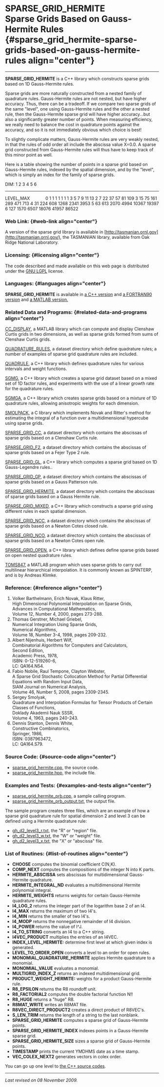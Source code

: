 SPARSE\_GRID\_HERMITE\
Sparse Grids Based on Gauss-Hermite Rules {#sparse_grid_hermite-sparse-grids-based-on-gauss-hermite-rules align="center"}
=========================================

------------------------------------------------------------------------

**SPARSE\_GRID\_HERMITE** is a C++ library which constructs sparse grids
based on 1D Gauss-Hermite rules.

Sparse grids are more naturally constructed from a nested family of
quadrature rules. Gauss-Hermite rules are not nested, but have higher
accuracy. Thus, there can be a tradeoff. If we compare two sparse grids
of the same "level", one using Gauss-Hermite rules and the other a
nested rule, then the Gauss-Hermite sparse grid will have higher
accuracy...but also a significantly greater number of points. When
measuring efficiency, we really need to balance the cost in quadrature
points against the accuracy, and so it is not immediately obvious which
choice is best!

To slightly complicate matters, Gauss-Hermite rules are very weakly
nested, in that the rules of odd order all include the abscissa value
X=0.0. A sparse grid constructed from Gauss-Hermite rules will thus have
to keep track of this minor point as well.

Here is a table showing the number of points in a sparse grid based on
Gauss-Hermite rules, indexed by the spatial dimension, and by the
"level", which is simply an index for the family of sparse grids.

  DIM:         1     2      3      4       5       6
  ------------ ----- ------ ------ ------- ------- -------
  LEVEL\_MAX                                        
  0            1     1      1      1       1       1
  1            3     5      7      9       11      13
  2            7     22     37     57      81      109
  3            15    75     161    289     471     713
  4            31    224    608    1268    2341    3953
  5            63    613    2070   4994    10367   19397
  6            127   1570   6507   18076   41957   86522

### Web Link: {#web-link align="center"}

A version of the sparse grid library is available in
[http://tasmanian.ornl.gov](http://tasmanian.ornl.gov/), the TASMANIAN
library, available from Oak Ridge National Laboratory.

### Licensing: {#licensing align="center"}

The code described and made available on this web page is distributed
under the [GNU LGPL](gnu_lgpl.txt) license.

### Languages: {#languages align="center"}

**SPARSE\_GRID\_HERMITE** is available in [a C++
version](../../cpp_src/sparse_grid_hermite/sparse_grid_hermite.html) and
[a FORTRAN90
version](../../f_src/sparse_grid_hermite/sparse_grid_hermite.html) and
[a MATLAB
version.](../../m_src/sparse_grid_hermite/sparse_grid_hermite.html)

### Related Data and Programs: {#related-data-and-programs align="center"}

[CC\_DISPLAY](../../m_src/cc_display/cc_display.html), a MATLAB library
which can compute and display Clenshaw Curtis grids in two dimensions,
as well as sparse grids formed from sums of Clenshaw Curtis grids.

[QUADRATURE\_RULES](../../datasets/quadrature_rules/quadrature_rules.html),
a dataset directory which define quadrature rules; a number of examples
of sparse grid quadrature rules are included.

[QUADRULE](../../cpp_src/quadrule/quadrule.html), a C++ library which
defines quadrature rules for various intervals and weight functions.

[SGMG](../../cpp_src/sgmg/sgmg.html), a C++ library which creates a
sparse grid dataset based on a mixed set of 1D factor rules, and
experiments with the use of a linear growth rate for the quadrature
rules.

[SGMGA](../../cpp_src/sgmga/sgmga.html), a C++ library which creates
sparse grids based on a mixture of 1D quadrature rules, allowing
anisotropic weights for each dimension.

[SMOLPACK](../../c_src/smolpack/smolpack.html), a C library which
implements Novak and Ritter's method for estimating the integral of a
function over a multidimensional hypercube using sparse grids.

[SPARSE\_GRID\_CC](../../datasets/sparse_grid_cc/sparse_grid_cc.html), a
dataset directory which contains the abscissas of sparse grids based on
a Clenshaw Curtis rule.

[SPARSE\_GRID\_F2](../../datasets/sparse_grid_f2/sparse_grid_f2.html), a
dataset directory which contains the abscissas of sparse grids based on
a Fejer Type 2 rule.

[SPARSE\_GRID\_GL](../../cpp_src/sparse_grid_gl/sparse_grid_gl.html), a
C++ library which computes a sparse grid based on 1D Gauss-Legendre
rules..

[SPARSE\_GRID\_GP](../../datasets/sparse_grid_gp/sparse_grid_gp.html), a
dataset directory which contains the abscissas of sparse grids based on
a Gauss Patterson rule.

[SPARSE\_GRID\_HERMITE](../../datasets/sparse_grid_hermite/sparse_grid_hermite.html),
a dataset directory which contains the abscissas of sparse grids based
on a Gauss Hermite rule.

[SPARSE\_GRID\_MIXED](../../cpp_src/sparse_grid_mixed/sparse_grid_mixed.html),
a C++ library which constructs a sparse grid using different rules in
each spatial dimension.

[SPARSE\_GRID\_NCC](../../datasets/sparse_grid_ncc/sparse_grid_ncc.html),
a dataset directory which contains the abscissas of sparse grids based
on a Newton Cotes closed rule.

[SPARSE\_GRID\_NCO](../../datasets/sparse_grid_nco/sparse_grid_nco.html),
a dataset directory which contains the abscissas of sparse grids based
on a Newton Cotes open rule.

[SPARSE\_GRID\_OPEN](../../cpp_src/sparse_grid_open/sparse_grid_open.html),
a C++ library which defines define sparse grids based on open nested
quadrature rules.

[TOMS847](../../m_src/toms847/toms847.html), a MATLAB program which uses
sparse grids to carry out multilinear hierarchical interpolation. It is
commonly known as SPINTERP, and is by Andreas Klimke.

### Reference: {#reference align="center"}

1.  Volker Barthelmann, Erich Novak, Klaus Ritter,\
    High Dimensional Polynomial Interpolation on Sparse Grids,\
    Advances in Computational Mathematics,\
    Volume 12, Number 4, 2000, pages 273-288.
2.  Thomas Gerstner, Michael Griebel,\
    Numerical Integration Using Sparse Grids,\
    Numerical Algorithms,\
    Volume 18, Number 3-4, 1998, pages 209-232.
3.  Albert Nijenhuis, Herbert Wilf,\
    Combinatorial Algorithms for Computers and Calculators,\
    Second Edition,\
    Academic Press, 1978,\
    ISBN: 0-12-519260-6,\
    LC: QA164.N54.
4.  Fabio Nobile, Raul Tempone, Clayton Webster,\
    A Sparse Grid Stochastic Collocation Method for Partial Differential
    Equations with Random Input Data,\
    SIAM Journal on Numerical Analysis,\
    Volume 46, Number 5, 2008, pages 2309-2345.
5.  Sergey Smolyak,\
    Quadrature and Interpolation Formulas for Tensor Products of Certain
    Classes of Functions,\
    Doklady Akademii Nauk SSSR,\
    Volume 4, 1963, pages 240-243.
6.  Dennis Stanton, Dennis White,\
    Constructive Combinatorics,\
    Springer, 1986,\
    ISBN: 0387963472,\
    LC: QA164.S79.

### Source Code: {#source-code align="center"}

-   [sparse\_grid\_hermite.cpp](sparse_grid_hermite.cpp), the source
    code.
-   [sparse\_grid\_hermite.hpp](sparse_grid_hermite.hpp), the include
    file.

### Examples and Tests: {#examples-and-tests align="center"}

-   [sparse\_grid\_hermite\_prb.cpp](sparse_grid_hermite_prb.cpp), a
    sample calling program.
-   [sparse\_grid\_hermite\_prb\_output.txt](sparse_grid_hermite_prb_output.txt),
    the output file.

The sample program creates three files, which are an example of how a
sparse grid quadrature rule for spatial dimension 2 and level 3 can be
defined using a Hermite quadrature rule:

-   [gh\_d2\_level3\_r.txt](../../datasets/sparse_grid_hermite/gh_d2_level3_r.txt),
    the "R" or "region" file.
-   [gh\_d2\_level3\_w.txt](../../datasets/sparse_grid_hermite/gh_d2_level3_w.txt),
    the "W" or "weight" file.
-   [gh\_d2\_level3\_x.txt](../../datasets/sparse_grid_hermite/gh_d2_level3_x.txt),
    the "X" or "abscissa" file.

### List of Routines: {#list-of-routines align="center"}

-   **CHOOSE** computes the binomial coefficient C(N,K).
-   **COMP\_NEXT** computes the compositions of the integer N into K
    parts.
-   **HERMITE\_ABSCISSA** sets abscissas for multidimensional
    Gauss-Hermite quadrature.
-   **HERMITE\_INTEGRAL\_ND** evaluates a multidimensional Hermite
    polynomial integral.
-   **HERMITE\_WEIGHTS** returns weights for certain Gauss-Hermite
    quadrature rules.
-   **I4\_LOG\_2** returns the integer part of the logarithm base 2 of
    an I4.
-   **I4\_MAX** returns the maximum of two I4's.
-   **I4\_MIN** returns the smaller of two I4's.
-   **I4\_MODP** returns the nonnegative remainder of I4 division.
-   **I4\_POWER** returns the value of I\^J.
-   **I4\_TO\_STRING** converts an I4 to a C++ string.
-   **I4VEC\_PRODUCT** multiplies the entries of an I4VEC.
-   **INDEX\_LEVEL\_HERMITE:** determine first level at which given
    index is generated.
-   **LEVEL\_TO\_ORDER\_OPEN** converts a level to an order for open
    rules.
-   **MONOMIAL\_QUADRATURE\_HERMITE** applies Hermite quadrature to a
    monomial.
-   **MONOMIAL\_VALUE** evaluates a monomial.
-   **MULTIGRID\_INDEX\_Z** returns an indexed multidimensional grid.
-   **PRODUCT\_WEIGHT\_HERMITE:** weights for a product Gauss-Hermite
    rule.
-   **R8\_EPSILON** returns the R8 roundoff unit.
-   **R8\_FACTORIAL2** computes the double factorial function N!!
-   **R8\_HUGE** returns a "huge" R8.
-   **R8MAT\_WRITE** writes an R8MAT file.
-   **R8VEC\_DIRECT\_PRODUCT2** creates a direct product of R8VEC's.
-   **S\_LEN\_TRIM** returns the length of a string to the last
    nonblank.
-   **SPARSE\_GRID\_HERMITE** computes a sparse grid of Gauss-Hermite
    points.
-   **SPARSE\_GRID\_HERMITE\_INDEX** indexes points in a Gauss-Hermite
    sparse grid.
-   **SPARSE\_GRID\_HERMITE\_SIZE** sizes a sparse grid of Gauss-Hermite
    points.
-   **TIMESTAMP** prints the current YMDHMS date as a time stamp.
-   **VEC\_COLEX\_NEXT2** generates vectors in colex order.

You can go up one level to [the C++ source codes](../cpp_src.html).

------------------------------------------------------------------------

*Last revised on 08 November 2009.*
